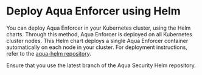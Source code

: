 # Deploy Aqua Enforcer using Helm

You can deploy Aqua Enforcer in your Kubernetes cluster, using the Helm charts. Through this method, Aqua Enforcer is deployed on all Kubernetes cluster nodes. This Helm chart deploys a single Aqua Enforcer container automatically on each node in your cluster. For deployment instructions, refer to the [aqua-helm repository](https://github.com/aquasecurity/aqua-helm/tree/6.2/enforcer#installing-the-chart).

Ensure that you use the latest branch of the Aqua Security Helm repository.